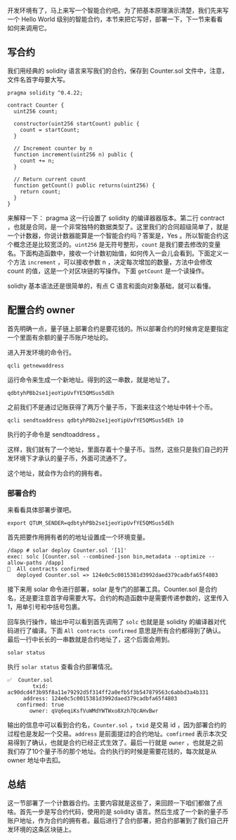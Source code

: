 开发环境有了，马上来写一个智能合约吧。为了把基本原理演示清楚，我们先来写一个 Hello World 级别的智能合约，本节来把它写好，部署一下，下一节来看看如何来调用它。

## 写合约

我们用经典的 solidity 语言来写我们的合约，保存到 Counter.sol 文件中，注意，文件名首字母要大写。

```
pragma solidity ^0.4.22;

contract Counter {
  uint256 count;
  
  constructor(uint256 startCount) public {
    count = startCount;
  }

  // Increment counter by n
  function increment(uint256 n) public {
    count += n;
  }

  // Return current count
  function getCount() public returns(uint256) {
    return count;
  }
}
```

来解释一下： pragma 这一行设置了 solidity 的编译器器版本。第二行 contract ，也就是合同，是一个非常独特的数据类型了。这里我们的合同超级简单了，就是一个计数器，你说计数器能算是一个智能合约吗？答案是，Yes 。所以智能合约这个概念还是比较宽泛的。`uint256` 是无符号整形，`count` 是我们要去修改的变量名。下面构造函数中，接收一个计数初始值，如何传入一会儿会看到。下面定义一个方法 `increment` ，可以接收参数 n ，决定每次增加的数量，方法中会修改 count 的值，这是一个对区块链的写操作。下面 `getCount` 是一个读操作。

solidty 基本语法还是很简单的，有点 C 语言和面向对象基础，就可以看懂。

## 配置合约 owner

首先明确一点，量子链上部署合约是要花钱的。所以部署合约的时候肯定是要指定一个里面有余额的量子币账户地址的。

进入开发环境的命令行。

```
qcli getnewaddress
```

运行命令来生成一个新地址。得到的这一串数，就是地址了。

```
qdbtyhPBb2se1jeoYipUvfYE5QMSus5dEh
```

之前我们不是通过记账获得了两万个量子币，下面来往这个地址中转十个币。

```
qcli sendtoaddress qdbtyhPBb2se1jeoYipUvfYE5QMSus5dEh 10
```

执行的子命令是 sendtoaddress 。

这样，我们就有了一个地址，里面存着十个量子币。当然，这些只是我们自己的开发环境下才承认的量子币，外面可流通不了。

这个地址，就会作为合约的拥有者。

### 部署合约

来看看具体部署步骤吧。

```
export QTUM_SENDER=qdbtyhPBb2se1jeoYipUvfYE5QMSus5dEh
```

首先把要作用拥有者的的地址设置成一个环境变量。

```
/dapp # solar deploy Counter.sol '[1]'
exec: solc [Counter.sol --combined-json bin,metadata --optimize --allow-paths /dapp]
🚀  All contracts confirmed
   deployed Counter.sol => 124e0c5c0015381d3992daed379cadbfa65f4803
```

接下来用 solar 命令进行部署，solar 是专门的部署工具。Counter.sol 是合约名，还是要注意首字母需要大写。合约的构造函数中是需要传递参数的，这里传入1，用单引号和中括号包裹。

回车执行操作，输出中可以看到首先调用了 `solc` 也就是是 solidity 的编译器对代码进行了编译。下面 `All contracts confirmed` 意思是所有合约都得到了确认。最后一行中长长的一串数就是合约地址了，这个后面会用到。


```
solar status
```

执行 `solar status` 查看合约部署情况。

```
✅  Counter.sol
        txid: ac90dcd4f3b95f8a11e79292d5f314ff2a0efb5f3b547879563c6abbd3a4b331
     address: 124e0c5c0015381d3992daed379cadbfa65f4803
   confirmed: true
       owner: qVq6eqiKsfVuWMdYWTWxo8Xzh7QcAHvBwr
```

输出的信息中可以看到合约名，`Counter.sol` ，`txid` 是交易 id ，因为部署合约的过程也是发起一个交易。`address` 是前面提过的合约地址。`comfirmed` 表示本次交易得到了确认，也就是合约已经正式生效了。最后一行就是 `owner` ，也就是之前我们存了10个量子币的那个地址。合约执行的时候是需要花钱的，每次就是从 owner 地址中去扣。

## 总结

这一节部署了一个计数器合约。主要内容就是这些了，来回顾一下咱们都做了点啥。首先一步是写合约代码，使用的是 solidity 语言。然后生成了一个新的量子币账户地址，作为合约的拥有者。最后进行了合约部署，把合约部署到了我们自己开发环境的这条区块链上。

